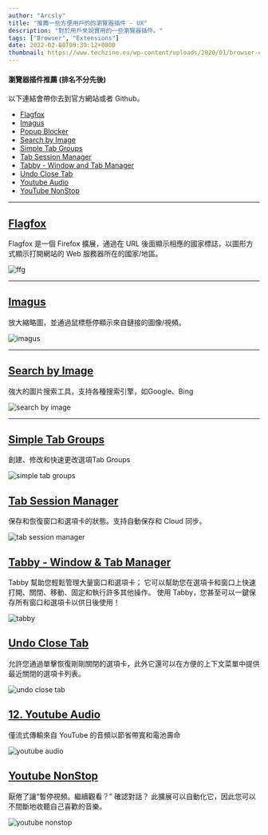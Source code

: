 ```yaml
---
author: "Arcsly"
title: "推薦一些方便用戶的的瀏覽器插件 - UX"
description: "對於用戶來說實用的一些瀏覽器插件。"
tags: ["Browser", "Extensions"]
date: 2022-02-08T09:39:12+0800
thumbnail: https://www.techzine.eu/wp-content/uploads/2020/01/browser-extensies.jpg
---
```



#### 瀏覽器插件推薦 (排名不分先後)

以下連結會帶你去到官方網站或者 Github。

- [Flagfox](https://flagfox.wordpress.com/)
- [Imagus](https://www.reddit.com/r/Imagus)
- [Popup Blocker](https://add0n.com/popup-blocker.html)
- [Search by Image](https://github.com/dessant/search-by-image)
- [Simple Tab Groups](https://github.com/drive4ik/simple-tab-groups)
- [Tab Session Manager](https://tab-session-manager.sienori.com/)
- [Tabby - Window and Tab Manager](https://github.com/Bill13579/tabby)
- [Undo Close Tab](https://github.com/M-Reimer/undoclosetab)
- [Youtube Audio](https://github.com/animeshkundu/youtube-audio)
- [YouTube NonStop](https://github.com/lawfx/YoutubeNonStop)

---

## [Flagfox](https://addons.mozilla.org/zh-TW/firefox/addon/flagfox/)

Flagfox 是一個 Firefox 擴展，通過在 URL 後面顯示相應的國家標誌，以圖形方式顯示打開網站的 Web 服務器所在的國家/地區。 

![ffg](https://addons.mozilla.org/user-media/previews/thumbs/128/128278.jpg?modified=1622132177)

---

## [Imagus](https://addons.mozilla.org/zh-TW/firefox/addon/imagus/)
放大縮略圖，並通過鼠標懸停顯示來自鏈接的圖像/視頻。

![imagus](https://addons.mozilla.org/user-media/previews/thumbs/126/126064.jpg?modified=1622132363)


---

## [Search by Image](https://addons.mozilla.org/zh-TW/firefox/addon/search_by_image/)
強大的圖片搜索工具，支持各種搜索引擎，如Google、Bing

![search by image](https://addons.mozilla.org/user-media/previews/full/263/263054.png?modified=1635854423)

---

## [Simple Tab Groups](https://addons.mozilla.org/zh-TW/firefox/addon/simple-tab-groups/)
創建、修改和快速更改選項Tab Groups 

![simple tab groups](https://addons.mozilla.org/user-media/previews/thumbs/209/209871.jpg?modified=1622132830)

## [Tab Session Manager](https://addons.mozilla.org/zh-TW/firefox/addon/tab-session-manager/)

保存和恢復窗口和選項卡的狀態。支持自動保存和 Cloud 同步。 

![tab session manager](https://addons.mozilla.org/user-media/previews/thumbs/224/224507.jpg?modified=1622132782)

## [Tabby - Window & Tab Manager](https://addons.mozilla.org/zh-TW/firefox/addon/tabby-window-tab-manager/)
Tabby 幫助您輕鬆管理大量窗口和選項卡； 它可以幫助您在選項卡和窗口上快速打開、關閉、移動、固定和執行許多其他操作。 使用 Tabby，您甚至可以一鍵保存所有窗口和選項卡以供日後使用！ 

![tabby](https://addons.mozilla.org/user-media/previews/thumbs/240/240529.jpg?modified=1622133220)

## [Undo Close Tab](https://addons.mozilla.org/zh-TW/firefox/addon/undoclosetabbutton/)
允許您通過單擊恢復剛剛關閉的選項卡，此外它還可以在方便的上下文菜單中提供最近關閉的選項卡列表。 

![undo close tab](https://addons.mozilla.org/user-media/previews/full/204/204492.png?modified=1622132691)

## [12. Youtube Audio](https://addons.mozilla.org/en-US/firefox/addon/youtube-audio/)

僅流式傳輸來自 YouTube 的音頻以節省帶寬和電池壽命

![youtube audio](https://addons.mozilla.org/user-media/previews/full/179/179540.png?modified=1622132573)

## [Youtube NonStop](https://addons.mozilla.org/en-US/firefox/addon/youtube-nonstop)

厭倦了讓“暫停視頻。繼續觀看？” 確認對話？
此擴展可以自動化它，因此您可以不間斷地收聽自己喜歡的音樂。

![youtube nonstop](https://addons.mozilla.org/user-media/previews/thumbs/209/209112.jpg?modified=1622133496)